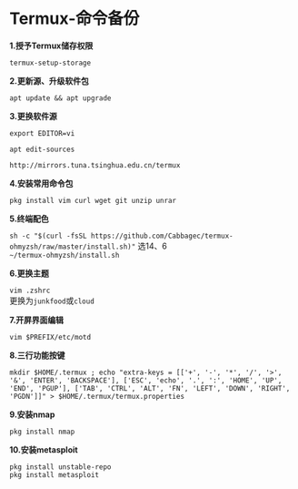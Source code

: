 # Termux-命令备份   

**1.授予Termux储存权限**      

 `termux-setup-storage`

**2.更新源、升级软件包**

`apt update && apt upgrade`

**3.更换软件源**

`export EDITOR=vi`   

`apt edit-sources`   

`http://mirrors.tuna.tsinghua.edu.cn/termux`

**4.安装常用命令包**

`pkg install vim curl wget git unzip unrar`

**5.终端配色**

`sh -c "$(curl -fsSL https://github.com/Cabbagec/termux-ohmyzsh/raw/master/install.sh)"`
   选14、6   
`~/termux-ohmyzsh/install.sh`

**6.更换主题**

`vim .zshrc`   
更换为`junkfood`或`cloud`

**7.开屏界面编辑**

`vim $PREFIX/etc/motd`

**8.三行功能按键**

`mkdir $HOME/.termux ; echo "extra-keys = [['+', '-', '*', '/', '>', '&', 'ENTER', 'BACKSPACE'], ['ESC', 'echo', '.', ':', 'HOME', 'UP', 'END', 'PGUP'], ['TAB', 'CTRL', 'ALT', 'FN', 'LEFT', 'DOWN', 'RIGHT', 'PGDN']]" > $HOME/.termux/termux.properties`

**9.安装nmap**

`pkg install nmap`

**10.安装metasploit**

`pkg install unstable-repo`   
`pkg install metasploit`

